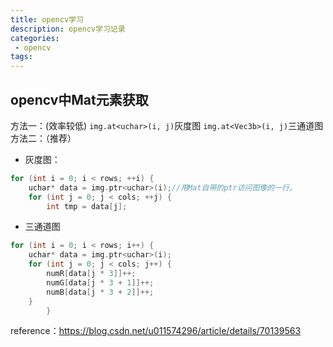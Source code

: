 ```yaml
---
title: opencv学习
description: opencv学习记录
categories:
 - opencv
tags:
---
```


## opencv中Mat元素获取

方法一：(效率较低)
`img.at<uchar>(i, j)`灰度图
`img.at<Vec3b>(i, j)`三通道图
方法二：（推荐）
- 灰度图：
```C++
for (int i = 0; i < rows; ++i) {
	uchar* data = img.ptr<uchar>(i);//用Mat自带的ptr访问图像的一行。
	for (int j = 0; j < cols; ++j) {
		int tmp = data[j];
```
- 三通道图

```c++
for (int i = 0; i < rows; i++) {
	uchar* data = img.ptr<uchar>(i);
	for (int j = 0; j < cols; j++) {
		numR[data[j * 3]]++;
		numG[data[j * 3 + 1]]++;
		numB[data[j * 3 + 2]]++;
	}
		}
```

reference：https://blog.csdn.net/u011574296/article/details/70139563